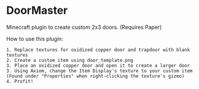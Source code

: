 # **DoorMaster**

Minecraft plugin to create custom 2x3 doors. (Requires Paper)

How to use this plugin:

	1. Replace textures for oxidized copper door and trapdoor with blank textures
	2. Create a custom item using door_template.png
 	3. Place an oxidized copper door and open it to create a larger door
 	3. Using Axiom, change the Item Display's texture to your custom item (Found under "Properties" when right-clicking the texture's gizmo)
	4. Profit!
